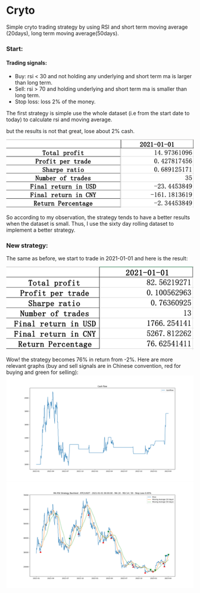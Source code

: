 # Cryto
Simple cryto trading strategy by using RSI and short term moving average (20days), long term moving average(50days).

### Start:

#### Trading signals:
* Buy: rsi < 30 and not holding any underlying and short term ma is larger than long term.
* Sell: rsi > 70 and holding underlying and short term ma is smaller than long term.
* Stop loss: loss 2% of the money.

The first strategy is simple use the whole dataset (i.e from the start date to today) to 
calculate rsi and moving average.

but the results is not that great, lose about 2% cash.

![simple2021.png](simple2021.png)

So according to my observation, the strategy tends to have a better results when the dataset is small. Thus, I use the sixty day rolling dataset to implement a better strategy.

### New strategy:
The same as before, we start to trade in 2021-01-01 and here is the result:

![better2021.png](better2021.png)

Wow! the strategy becomes 76% in return from -2%.
Here are more relevant graphs (buy and sell signals are in Chinese convention, red for buying and green for selling):
![start_2021-01-01_60_cashflow.png](start_2021-01-01_60_cashflow.png)
![start_2021-01-01_60_rebalnce.png](start_2021-01-01_60_rebalnce.png)
